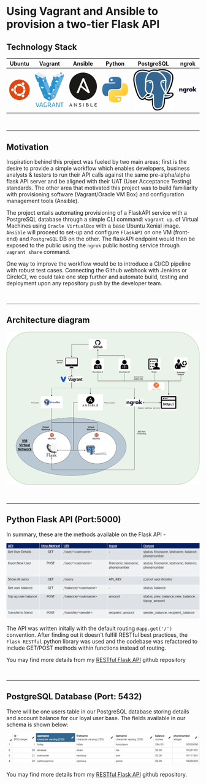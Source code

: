 # Using Vagrant and Ansible to provision a two-tier Flask API

## Technology Stack
Ubuntu | Vagrant | Ansible | Python | PostgreSQL | ngrok
:-------------------------:|:-------------------------:|:-------------------------:|:-------------------------:|:-------------------------:|:-------------------------:
![](images/ubuntu.png)  |  ![](images/vagrant.png)  | ![](images/ansible.png) | ![](images/python.png) | ![](images/postgres.png) | ![](images/ngrok.png)

<br>

---

## Motivation
Inspiration behind this project was fueled by two main areas; first is the desire to provide a simple workflow which enables developers, business analysts & testers to run their API calls against the same pre-alpha/alpha flask API server and be aligned with their UAT (User Acceptance Testing) standards. The other area that motivated this project was to build familiarity with provisioning software (Vagrant/Oracle VM Box) and configuration management tools (Ansible).

The project entails automating provisioning of a FlaskAPI service with a PostgreSQL database through a simple CLI command: `vagrant up`.
 of Virtual Machines using `Oracle VirtualBox` with a base Ubuntu Xenial image. `Ansible` will proceed to set-up and configure `FlaskAPI` on one VM (front-end) and `PostgreSQL` DB on the other. The flaskAPI endpoint would then be exposed to the public using the `ngrok` public hosting service through `vagrant share` command. 

One way to improve the workflow would be to introduce a CI/CD pipeline with robust test cases. Connecting the Github webhook with Jenkins or CircleCI, we could take one step further and automate build, testing and deployment upon any repository push by the developer team. 

<br>

---

## Architecture diagram
![](images/flaskAPI-vagrant-ansible.png)

<br>

---

## Python Flask API (Port:5000)

In summary, these are the methods available on the Flask API - 

![](images/flaskAPI-methods.png)

The API was written initally with the default routing ```@app.get('/')``` convention. After finding out it doesn't fulfill RESTful best practices, the ```Flask RESTful``` python library was used and the codebase was refactored to include GET/POST methods within functions instead of routing. 

You may find more details from my [RESTful Flask API] github repository

<br>

---

## PostgreSQL Database (Port: 5432)
There will be one users table in our PostgreSQL database storing details and account balance for our loyal user base. The fields available in our schema is shown below:

![](images/postgres-upay-table.png)

You may find more details from my [RESTful Flask API] github repository.


[RESTful Flask API]: https://github.com/hideyukikanazawa/restful-flask-api